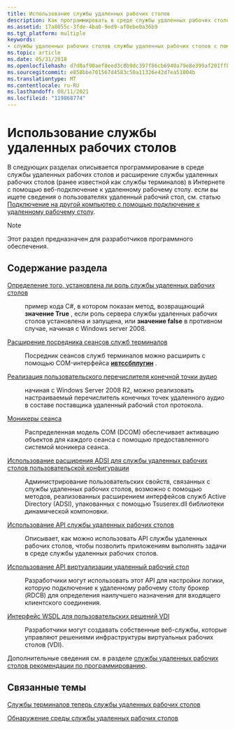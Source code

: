 ```yaml
---
title: Использование службы удаленных рабочих столов
description: Как программировать в среде службы удаленных рабочих столов и как расширять службы удаленных рабочих столов (ранее известные как службы терминалов) в Интернете с помощью веб-подключение к удаленному рабочему столу.
ms.assetid: 17a8055c-3fde-4ba0-9ed9-af0ebe0a36b9
ms.tgt_platform: multiple
keywords:
- службы удаленных рабочих столов службы удаленных рабочих столов с помощью
ms.topic: article
ms.date: 05/31/2018
ms.openlocfilehash: d7d0af90aef8eed3c8b9dc397f86cb6940a79e8e399af201ff854cbfaba3ff3b
ms.sourcegitcommit: e858bbe701567d4583c50a11326e42d7ea51804b
ms.translationtype: MT
ms.contentlocale: ru-RU
ms.lasthandoff: 08/11/2021
ms.locfileid: "119868774"
---
```

# <a name="using-remote-desktop-services"></a>Использование службы удаленных рабочих столов

В следующих разделах описывается программирование в среде службы удаленных рабочих столов и расширение службы удаленных рабочих столов (ранее известной как службы терминалов) в Интернете с помощью веб-подключение к удаленному рабочему столу. если вы ищете сведения о пользователях удаленный рабочий стол, см. статью [Подключение на другой компьютер с помощью подключение к удаленному рабочему столу](https://windows.microsoft.com/windows/connect-using-remote-desktop-connection#connect-using-remote-desktop-connection=windows-7).

> [!Note]  
> Этот раздел предназначен для разработчиков программного обеспечения.

 

## <a name="in-this-section"></a>Содержание раздела

<dl> <dt>

[Определение того, установлена ли роль службы удаленных рабочих столов](detecting-whether-terminal-services-is-installed.md)
</dt> <dd>

пример кода C#, в котором показан метод, возвращающий **значение True** , если роль сервера службы удаленных рабочих столов установлена и запущена, или **значение false** в противном случае, начиная с Windows server 2008.

</dd> <dt>

[Расширение посредника сеансов служб терминалов](extending-ts-session-broker.md)
</dt> <dd>

Посредник сеансов служб терминалов можно расширить с помощью COM-интерфейса [**ивтссбплугин**](/windows/desktop/api/Tssbx/nn-tssbx-iwtssbplugin) .

</dd> <dt>

[Реализация пользовательского перечислителя конечной точки аудио](implementing-an-audio-endpoint-enumerator.md)
</dt> <dd>

начиная с Windows Server 2008 R2, можно реализовать настраиваемый перечислитель конечных точек удаленного аудио в составе поставщика удаленный рабочий стол протокола.

</dd> <dt>

[Моникеры сеанса](session-monikers.md)
</dt> <dd>

Распределенная модель COM (DCOM) обеспечивает активацию объектов для каждого сеанса с помощью предоставленного системой моникера сеанса.

</dd> <dt>

[Использование расширения ADSI для службы удаленных рабочих столов пользовательской конфигурации](using-the-adsi-extension-for-terminal-services-user-configuration.md)
</dt> <dd>

Администрирование пользовательских свойств, связанных с службы удаленных рабочих столов, возможно с помощью методов, реализованных расширением интерфейсов служб Active Directory (ADSI), упакованных с помощью Tsuserex.dll библиотеки динамической компоновки.

</dd> <dt>

[Использование API службы удаленных рабочих столов](using-the-terminal-services-api.md)
</dt> <dd>

Описывает, как можно использовать API службы удаленных рабочих столов, чтобы позволить приложениям выполнять задачи в среде службы удаленных рабочих столов.

</dd> <dt>

[Использование API виртуализации удаленный рабочий стол](using-the-remote-desktop-virtualization-api.md)
</dt> <dd>

Разработчики могут использовать этот API для настройки логики, которую подключение к удаленному рабочему столу брокер (RDCB) для определения наилучшего назначения для входящего клиентского соединения.

</dd> <dt>

[Интерфейс WSDL для пользовательских решений VDI](wsdl-interface-for-custom-vdi-solutions.md)
</dt> <dd>

Разработчики могут создавать собственные веб-службы, которые управляют решениями инфраструктуры виртуальных рабочих столов (VDI).

</dd> </dl>

Дополнительные сведения см. в разделе [службы удаленных рабочих столов рекомендации по программированию](terminal-services-programming-guidelines.md).

## <a name="related-topics"></a>Связанные темы

<dl> <dt>

[Службы терминалов теперь службы удаленных рабочих столов](terminal-services-is-now-remote-desktop-services.md)
</dt> <dt>

[Обнаружение среды службы удаленных рабочих столов](detecting-the-terminal-services-environment.md)
</dt> </dl>

 

 




